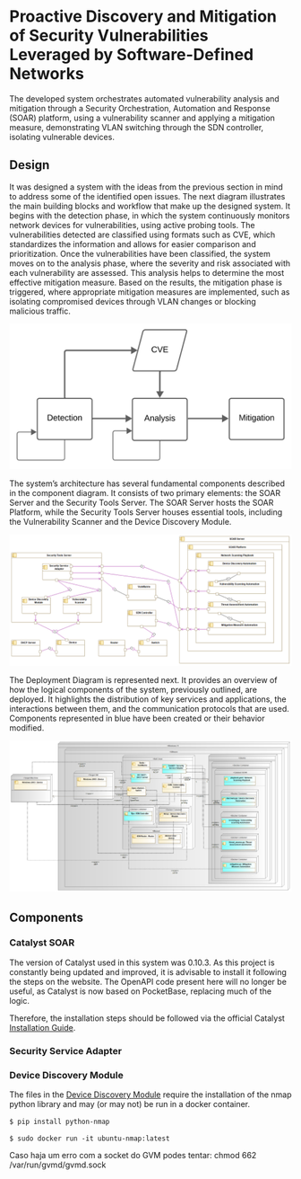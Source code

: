 # Proactive Discovery and Mitigation of Security Vulnerabilities Leveraged by Software-Defined Networks

The developed system orchestrates automated vulnerability analysis and mitigation through a Security Orchestration, Automation and Response (SOAR) platform, using a vulnerability scanner and applying a mitigation measure, demonstrating VLAN switching through the SDN controller, isolating vulnerable devices.

## Design

It was designed a system with the ideas from the previous section in mind to address some of the identified open issues. The next diagram illustrates the main building blocks and workflow that make up the designed system. It begins with the detection phase, in which the system continuously monitors network devices for vulnerabilities, using active probing tools. The vulnerabilities detected are classified using formats such as CVE, which standardizes the information and allows for easier comparison and prioritization. Once the vulnerabilities have been classified, the system moves on to the analysis phase, where the severity and risk associated with each vulnerability are assessed. This analysis helps to determine the most effective mitigation measure. Based on the results, the mitigation phase is triggered, where appropriate mitigation measures are implemented, such as isolating compromised devices through VLAN changes or blocking malicious traffic.

![screenshot](Figures/simple_flow.png)

The system’s architecture has several fundamental components described in the component diagram. It consists of two primary elements: the SOAR Server and the Security Tools Server. The SOAR Server hosts the SOAR Platform, while the Security Tools Server houses essential tools, including the Vulnerability Scanner and the Device Discovery Module.

![screenshot](Figures/components.png)

The Deployment Diagram is represented next. It provides an overview of how the logical components of the system, previously outlined, are deployed. It highlights the distribution of key services and applications, the interactions between them, and the communication protocols that are used. Components represented in blue have been created or their behavior modified.

![screenshot](Figures/deployment_diagram.png)

## Components 

### Catalyst SOAR

The version of Catalyst used in this system was 0.10.3. As this project is constantly being updated and improved, it is advisable to install it following the steps on the website. The OpenAPI code present here will no longer be useful, as Catalyst is now based on PocketBase, replacing much of the logic.

Therefore, the installation steps should be followed via the official Catalyst [Installation Guide](https://catalyst.security-brewery.com/docs/catalyst/admin/install).

### Security Service Adapter


### Device Discovery Module

The files in the [Device Discovery Module](https://github.com/linuxer1337/sdn-vuln/tree/main/Device%20Discovery) require the installation of the nmap python library and may (or may not) be run in a docker container.

```console
$ pip install python-nmap
```

```console
$ sudo docker run -it ubuntu-nmap:latest
```



Caso haja um erro com a socket do GVM podes tentar:
chmod 662 /var/run/gvmd/gvmd.sock


